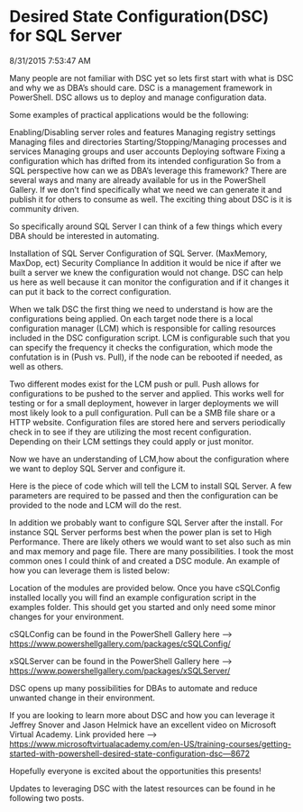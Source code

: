 # Desired State Configuration(DSC) for SQL Server

8/31/2015 7:53:47 AM

Many people are not familiar with DSC yet so lets first start with what is DSC and why we as DBA’s should care.  DSC is a management framework in PowerShell.  DSC allows us to deploy and manage configuration data.

Some examples of practical applications would be the following:

Enabling/Disabling server roles and features
Managing registry settings
Managing files and directories
Starting/Stopping/Managing processes and services
Managing groups and user accounts
Deploying software
Fixing a configuration which has drifted from its intended configuration
So from a SQL perspective how can we as DBA’s leverage this framework?  There are several ways and many are already available for us in the PowerShell Gallery.  If we don’t find specifically what we need we can generate it and publish it for others to consume as well.  The exciting thing about DSC is it is community driven.

So specifically around SQL Server I can think of a few things which every DBA should be interested in automating.

Installation of SQL Server
Configuration of SQL Server. (MaxMemory, MaxDop, ect)
Security Compliance
In addition it would be nice if after we built a server we knew the configuration would not change.  DSC can help us here as well because it can monitor the configuration and if it changes it can put it back to the correct configuration.

When we talk DSC the first thing we need to understand is how are the configurations being applied.  On each target node there is a local configuration manager (LCM) which is responsible for calling resources included in the DSC configuration script.  LCM is configurable such that you can specify the frequency it checks the configuration, which mode the confutation is in (Push vs. Pull), if the node can be rebooted if needed, as well as others.

Two different modes exist for the LCM push or pull.  Push allows for configurations to be pushed to the server and applied.  This works well for testing or for a small deployment, however in larger deployments we will most likely look to a pull configuration.  Pull can be a SMB file share or a HTTP website.  Configuration files are stored here and servers periodically check in to see if they are utilizing the most recent configuration.  Depending on their LCM settings they could apply or just monitor.

Now we have an understanding of LCM,how about the configuration where we want to deploy SQL Server and configure it.

Here is the piece of code which will tell the LCM to install SQL Server.  A few parameters are required to be passed and then the configuration can be provided to the node and LCM will do the rest.

In addition we probably want to configure SQL Server after the install.  For instance SQL Server performs best when the power plan is set to High Performance. There are likely others we would want to set also such as min and max memory and page file.  There are many possibilities.  I took the most common ones I could think of and created a DSC module.  An example of how you can leverage them is listed below:

Location of the modules are provided below.  Once you have cSQLConfig installed locally you will find an example configuration script in the examples folder.  This should get you started and only need some minor changes for your environment.

cSQLConfig can be found in the PowerShell Gallery here –> https://www.powershellgallery.com/packages/cSQLConfig/

xSQLServer can be found in the PowerShell Gallery here –>  https://www.powershellgallery.com/packages/xSQLServer/

DSC opens up many possibilities for DBAs to automate and reduce unwanted change in their environment.

If you are looking to learn more about DSC and how you can leverage it Jeffrey Snover and Jason Helmick have an excellent video on Microsoft Virtual Academy.  Link provided here –>  https://www.microsoftvirtualacademy.com/en-US/training-courses/getting-started-with-powershell-desired-state-configuration-dsc—8672

Hopefully everyone is excited about the opportunities this presents!

Updates to leveraging DSC with the latest resources can be found in he following two posts.